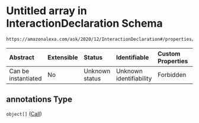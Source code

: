 # Untitled array in InteractionDeclaration Schema

```txt
https://amazonalexa.com/ask/2020/12/InteractionDeclaration#/properties/annotations
```



| Abstract            | Extensible | Status         | Identifiable            | Custom Properties | Additional Properties | Access Restrictions | Defined In                                                                                       |
| :------------------ | :--------- | :------------- | :---------------------- | :---------------- | :-------------------- | :------------------ | :----------------------------------------------------------------------------------------------- |
| Can be instantiated | No         | Unknown status | Unknown identifiability | Forbidden         | Allowed               | none                | [InteractionDeclaration.json*](../../schemas/InteractionDeclaration.json "open original schema") |

## annotations Type

`object[]` ([Call](actiondeclaration-properties-annotations-call.md))
